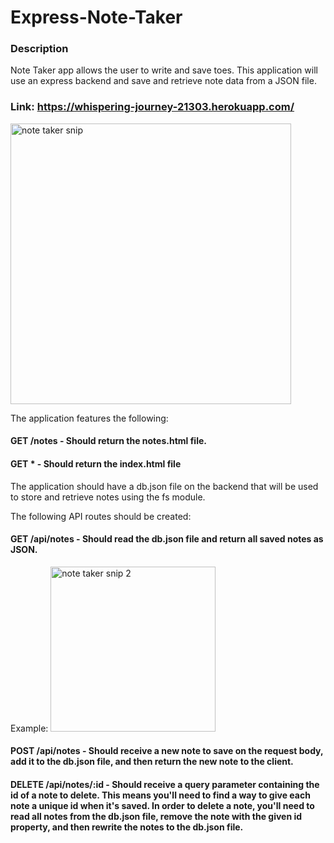 # Express-Note-Taker
### Description
Note Taker app allows the user to write and save toes. This application will use an express backend and save and retrieve note data from a JSON file.

### Link: https://whispering-journey-21303.herokuapp.com/

<img width="449" alt="note taker snip" src="https://user-images.githubusercontent.com/70172286/108811361-fd7c6e80-7561-11eb-9f4c-1a26a475ef37.PNG">


The application features the following:

#### GET /notes - Should return the notes.html file.


#### GET * - Should return the index.html file

The application should have a db.json file on the backend that will be used to store and retrieve notes using the fs module.


The following API routes should be created:


#### GET /api/notes - Should read the db.json file and return all saved notes as JSON.
Example: <img width="264" alt="note taker snip 2" src="https://user-images.githubusercontent.com/70172286/108811417-1be26a00-7562-11eb-8ad6-9317d43f44c7.PNG">


#### POST /api/notes - Should receive a new note to save on the request body, add it to the db.json file, and then return the new note to the client.


#### DELETE /api/notes/:id - Should receive a query parameter containing the id of a note to delete. This means you'll need to find a way to give each note a unique id when it's saved. In order to delete a note, you'll need to read all notes from the db.json file, remove the note with the given id property, and then rewrite the notes to the db.json file.
